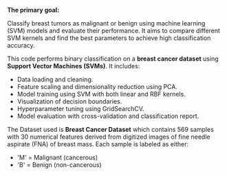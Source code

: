 
**The primary goal:**

Classify breast tumors as malignant or benign using machine learning (SVM) models and evaluate their performance.
It aims to compare different SVM kernels and find the best parameters to achieve high classification accuracy.


This code performs binary classification on a **breast cancer dataset** using **Support Vector Machines (SVMs)**. It includes:

  - Data loading and cleaning.
  - Feature scaling and dimensionality reduction using PCA.
  - Model training using SVM with both linear and RBF kernels.
  - Visualization of decision boundaries.
  - Hyperparameter tuning using GridSearchCV.
  - Model evaluation with cross-validation and classification report.

The Dataset used is **Breast Cancer Dataset** which contains 569 samples with 30 numerical features derived from digitized images of fine needle aspirate (FNA) of breast mass. Each sample is labeled as either:
  - 'M' = Malignant (cancerous)
  - 'B' = Benign (non-cancerous)


